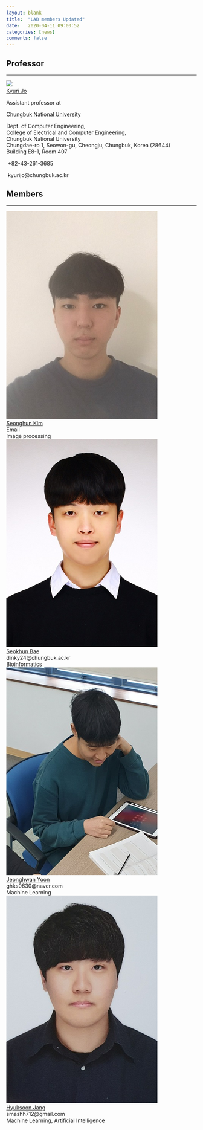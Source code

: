 ```yaml
---
layout: blank
title:  "LAB members Updated"
date:   2020-04-11 09:00:52
categories: [news]
comments: false
---
```


## Professor

***
<head>
<meta name="viewport" content="width=device-width, initial-scale=1.0, user-scalable=yes, 
maximum-scale=1.0, minimum-scale=1.0">
	</head>
<div class="prof-container">
	<div class="profile">
	<a href="https://kyurijo.github.io/" target="_blank">
	<img src="https://kyurijo.github.io/images/KyuriJo_round.png">
	</a>
	</div>
	<div>
	<div class="name"><a href="https://kyurijo.github.io/" target="_blank">Kyuri Jo</a></div>
            <p>Assistant professor at</p>
            <p><a href="http://computer.chungbuk.ac.kr" target="_blank">Chungbuk National University</a></p>
            <p>Dept. of Computer Engineering,<br>
               College of Electrical and Computer Engineering,<br>
               Chungbuk National University<br>
               Chungdae-ro 1, Seowon-gu, Cheongju, Chungbuk, Korea (28644)<br>
               Building E8-1, Room 407</p>
            <p><i class="fa fa-phone"></i>&nbsp;+82-43-261-3685</p>
            <p><i class="fa fa-envelope"></i>&nbsp;kyurijo@chungbuk.ac.kr</p>
	</div>
</div>

## Members

***
<div>
	<div class="profile">
	<a href="" target="_blank">
	<img src="/img/sh1.jpg">
	</a>
	</div>
	<div>
	<div><a href="" target="_blank">Seonghun Kim</a></div>
	<div>Email</div>
	<div>Image processing</div>
	</div>
</div>
<div class="mem-container">
	<div>
	<div class="profile">
	<a href="" target="_blank">
	<img src="/img/sh.jpg">
	</a>
	</div>
	<div>
	<div><a href="" target="_blank">Seokhun Bae</a></div>
	<div>dinky24@chungbuk.ac.kr</div>
	<div>Bioinformatics</div>
	</div>
	<div class="profile">
	<a href="" target="_blank">
	<img src="/img/jh.jpg" >
	</a>
	</div>
	<div>
	<div><a href="" target="_blank">Jeonghwan Yoon</a></div>
	<div>ghks0630@naver.com</div>
	<div>Machine Learning</div>
	</div>
	<div>
	<div class="profile">
	<a href="" target="_blank">
	<img src="/img/hs.jpg">
	</a>
	</div>
	<div>
	<div><a href="" target="_blank">Hyuksoon Jang</a></div>
	<div>smashh712@gmail.com</div>
	<div>Machine Learning, Artificial Intelligence</div>
	</div>

